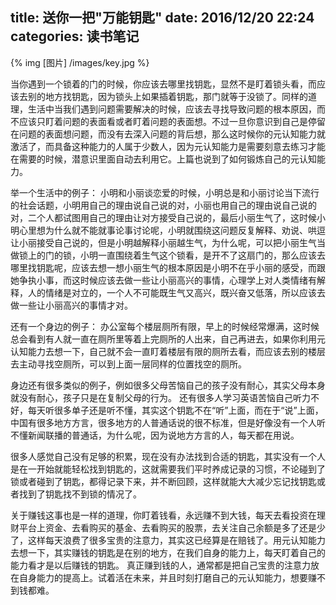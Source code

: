 title: 送你一把"万能钥匙"
date: 2016/12/20  22:24
categories: 读书笔记
---

{% img [图片] /images/key.jpg %}


当你遇到一个锁着的门的时候，你应该去哪里找钥匙，显然不是盯着锁头看，而应该去别的地方找钥匙，因为锁头上如果插着钥匙，那门就等于没锁了。同样的道理，生活中当我们遇到问题需要解决的时候，应该去寻找导致问题的根本原因，而不应该只盯着问题的表面看或者盯着问题的表面想。不过一旦你意识到自己是停留在问题的表面想问题，而没有去深入问题的背后想，那么这时候你的元认知能力就激活了，而具备这种能力的人属于少数人，因为元认知能力是需要刻意去练习才能在需要的时候，潜意识里面自动去利用它。上篇也说到了如何锻炼自己的元认知能力。

举一个生活中的例子：
小明和小丽谈恋爱的时候，小明总是和小丽讨论当下流行的社会话题，小明用自己的理由说自己说的对，小丽也用自己的理由说自己说的对，二个人都试图用自己的理由让对方接受自己说的，最后小丽生气了，这时候小明心里想为什么就不能就事论事讨论呢，小明就围绕这问题反复解释、劝说、哄逗让小丽接受自己说的，但是小明越解释小丽越生气，为什么呢，可以把小丽生气当做锁上的门的锁，小明一直围绕着生气这个锁看，是开不了这扇门的，那么应该去哪里找钥匙呢，应该去想一想小丽生气的根本原因是小明不在乎小丽的感受，而跟她争执小事，而这时候应该去做一些让小丽高兴的事情，心理学上对人类情绪有解释，人的情绪是对立的，一个人不可能既生气又高兴，既兴奋又低落，所以应该去做一些让小丽高兴的事情才对。

还有一个身边的例子：
办公室每个楼层厕所有限，早上的时候经常爆满，这时候总会看到有人就一直在厕所里等着上完厕所的人出来，自己再进去，如果你利用元认知能力去想一下，自己就不会一直盯着楼层有限的厕所去看，而应该去别的楼层去主动寻找空厕所，可以到上面一层同样的位置找空的厕所。

身边还有很多类似的例子，例如很多父母苦恼自己的孩子没有耐心，其实父母本身就没有耐心，孩子只是在复制父母的行为。
还有很多人学习英语苦恼自己听力不好，每天听很多单子还是听不懂，其实这个钥匙不在“听”上面，而在于“说”上面，中国有很多地方方言，很多地方的人普通话说的很不标准，但是好像没有一个人听不懂新闻联播的普通话，为什么呢，因为说地方方言的人，每天都在用说。

很多人感觉自己没有足够的积累，现在没有办法找到合适的钥匙，其实没有一个人是在一开始就能轻松找到钥匙的，这就需要我们平时养成记录的习惯，不论碰到了锁或者碰到了钥匙，都得记录下来，并不断回顾，这样就能大大减少忘记找钥匙或者找到了钥匙找不到锁的情况了。

关于赚钱这事也是一样的道理，你盯着钱看，永远赚不到大钱，每天去看投资在理财平台上资金、去看购买的基金、去看购买的股票，去关注自己余额是多了还是少了，这样每天浪费了很多宝贵的注意力，其实这已经算是在赔钱了。用元认知能力去想一下，其实赚钱的钥匙是在别的地方，在我们自身的能力上，每天盯着自己的能力看才是以后赚钱的钥匙。
真正赚到钱的人，通常都是把自己宝贵的注意力放在自身能力的提高上。试着活在未来，并且时刻打磨自己的元认知能力，想要赚不到钱都难。





